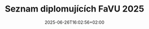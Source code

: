 ---
title: "Seznam diplomujících FaVU 2025"
shortTitle: "Diplomantstvo 2025"
date: 2025-06-26T16:02:56+02:00
draft: false
weight: 11
url: "2025"
aliases : [
  "diplomantky"
]
---